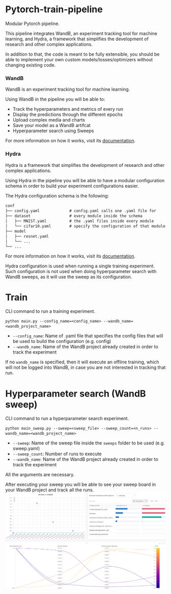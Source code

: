 # Pytorch-train-pipeline

Modular Pytorch pipeline.

This pipeline integrates WandB, an experiment tracking tool for 
machine learning, and Hydra, a framework that simplifies the development
of research and other complex applications.

In addition to that, the code is meant to be fully extensible, you should be able to 
implement your own custom models/losses/optimizers without changing 
existing code.


### WandB
WandB is an experiment tracking tool for machine learning.

Using WandB in the pipeline you will be able to:
- Track the hyperparameters and metrics of every run
- Display the predictions through the different epochs
- Upload complex media and charts
- Save your model as a WandB artifcat
- Hyperparameter search using Sweeps

For more information on how it works, visit its [documentation](https://docs.wandb.ai/).


### Hydra
Hydra is a framework that simplifies the development of research and other complex applications.

Using Hydra in the pipeline you will be able to have a modular configuration schema in order 
to build your experiment configurations easier.

The Hydra configuration schema is the following:
```
conf
├── config.yaml             # config.yaml calls one .yaml file for 
├── dataset                 # every module inside the schema
│   ├── MNIST.yaml          # the .yaml files inside every module
│   └── cifar10.yaml        # specify the configuration of that module   
├── model                   
│   ├── resnet.yaml         
│   └── ...   
└── ...
```
For more information on how it works, visit its [documentation](https://hydra.cc/docs/intro/).

Hydra configuration is used when running a single training experiment. 
Such configuration is not used when doing hyperparameter search with WandB sweeps,
as it will use the sweep as its configuration.

# Train
CLI command to run a training experiment.
```
python main.py --config_name=<config_name> --wandb_name=<wandb_project_name>
```
- ``--config_name``: Name of .yaml file that specifies the config files 
that will be used to build the configuration (e.g. config)
- ``--wandb_name``: Name of the WandB project already created in order to track
the experiment

If no ``wandb_name`` is specified, then it will execute an offline training, which will
not be logged into WandB, in case you are not interested in tracking that run.

# Hyperparameter search (WandB sweep)
CLI command to run a hyperparameter search experiment.
```
python main_sweep.py --sweep=<sweep_file> --sweep_count=<n_runs> --wandb_name=<wandb_project_name>
```
- ``--sweep``: Name of the sweep file inside the ``sweeps`` folder to be used (e.g. sweep.yaml)
- ``--sweep_count``: Number of runs to execute
- ``--wandb_name``: Name of the WandB project already created in order to track
the experiment

All the arguments are necessary.

After executing your sweep you will be able to see your sweep board in your WandB project and track
all the runs.
![sweep display](media/sweep_display.png)
